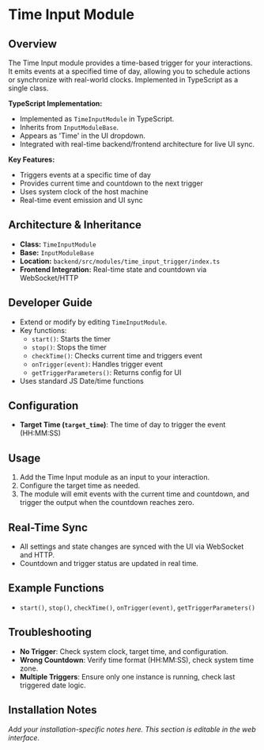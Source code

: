 # Time Input Module

## Overview
The Time Input module provides a time-based trigger for your interactions. It emits events at a specified time of day, allowing you to schedule actions or synchronize with real-world clocks. Implemented in TypeScript as a single class.

**TypeScript Implementation:**
- Implemented as `TimeInputModule` in TypeScript.
- Inherits from `InputModuleBase`.
- Appears as 'Time' in the UI dropdown.
- Integrated with real-time backend/frontend architecture for live UI sync.

**Key Features:**
- Triggers events at a specific time of day
- Provides current time and countdown to the next trigger
- Uses system clock of the host machine
- Real-time event emission and UI sync

## Architecture & Inheritance
- **Class:** `TimeInputModule`
- **Base:** `InputModuleBase`
- **Location:** `backend/src/modules/time_input_trigger/index.ts`
- **Frontend Integration:** Real-time state and countdown via WebSocket/HTTP

## Developer Guide
- Extend or modify by editing `TimeInputModule`.
- Key functions:
  - `start()`: Starts the timer
  - `stop()`: Stops the timer
  - `checkTime()`: Checks current time and triggers event
  - `onTrigger(event)`: Handles trigger event
  - `getTriggerParameters()`: Returns config for UI
- Uses standard JS Date/time functions

## Configuration
- **Target Time (`target_time`)**: The time of day to trigger the event (HH:MM:SS)

## Usage
1. Add the Time Input module as an input to your interaction.
2. Configure the target time as needed.
3. The module will emit events with the current time and countdown, and trigger the output when the countdown reaches zero.

## Real-Time Sync
- All settings and state changes are synced with the UI via WebSocket and HTTP.
- Countdown and trigger status are updated in real time.

## Example Functions
- `start()`, `stop()`, `checkTime()`, `onTrigger(event)`, `getTriggerParameters()`

## Troubleshooting
- **No Trigger**: Check system clock, target time, and configuration.
- **Wrong Countdown**: Verify time format (HH:MM:SS), check system time zone.
- **Multiple Triggers**: Ensure only one instance is running, check last triggered date logic.

## Installation Notes
*Add your installation-specific notes here. This section is editable in the web interface.* 